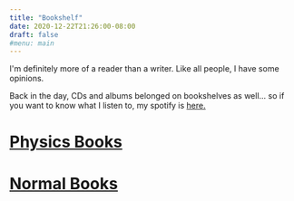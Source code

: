 ```yaml
---
title: "Bookshelf"
date: 2020-12-22T21:26:00-08:00
draft: false
#menu: main
---
```

I'm definitely more of a reader than a writer.  Like all people, I have some opinions.  

Back in the day, CDs and albums belonged on bookshelves as well... so if you want to know what I listen to, my spotify is [here.](https://open.spotify.com/user/kohyamakawa?si=bcdsjHoWQgOAW2cCaCKXfA)

# [Physics Books](/bookshelf/physics/)
# [Normal Books](/bookshelf/normal/)


